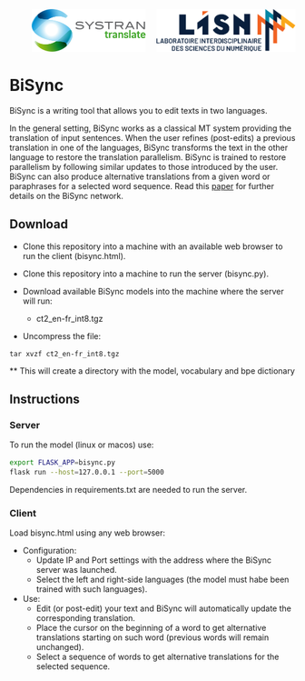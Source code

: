 <p align="right"> <img src="logos/systran-logo.svg" height="75"/> &nbsp; &nbsp; <img src="logos/lisn-logo.svg" height="75"/> </p>

# BiSync  

BiSync is a writing tool that allows you to edit texts in two languages.

In the general setting, BiSync works as a classical MT system providing the translation of input sentences. When the user refines (post-edits) a previous translation in one of the languages, BiSync transforms the text in the other language to restore the translation parallelism. BiSync is trained to restore parallelism by following similar updates to those introduced by the user. BiSync can also produce alternative translations from a given word or paraphrases for a selected word sequence. Read this <a href="https://arxiv.org/pdf/2210.13163.pdf" target="_blank">paper</a> for further details on the BiSync network.

## Download

* Clone this repository into a machine with an available web browser to run the client (bisync.html).
* Clone this repository into a machine to run the server (bisync.py).
* Download available BiSync models into the machine where the server will run:
  - ct2_en-fr_int8.tgz

* Uncompress the file:
```
tar xvzf ct2_en-fr_int8.tgz
```
** This will create a directory with the model, vocabulary and bpe dictionary

## Instructions

### Server

To run the model (linux or macos) use:

```bash
export FLASK_APP=bisync.py
flask run --host=127.0.0.1 --port=5000
```
Dependencies in requirements.txt are needed to run the server.

### Client

Load bisync.html using any web browser:
* Configuration:
  - Update IP and Port settings with the address where the BiSync server was launched.
  - Select the left and right-side languages (the model must habe been trained with such languages).
* Use:
  - Edit (or post-edit) your text and BiSync will automatically update the corresponding translation.
  - Place the cursor on the beginning of a word to get alternative translations starting on such word (previous words will remain unchanged).
  - Select a sequence of words to get alternative translations for the selected sequence.
